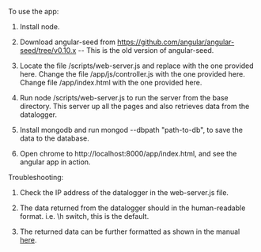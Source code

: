 To use the app:

1. Install node. 
  
2. Download angular-seed from https://github.com/angular/angular-seed/tree/v0.10.x  -- This is the old version of angular-seed.     

3. Locate the file /scripts/web-server.js and replace with the one provided here. Change the file /app/js/controller.js with the one provided here. Change file /app/index.html with the one provided here.


4. Run node /scripts/web-server.js to run the server from the base directory. This server up all the pages and also retrieves data from the datalogger. 

5. Install mongodb and run mongod --dbpath "path-to-db", to save the data to the database. 

6. Open chrome to http://localhost:8000/app/index.html, and see the angular app in action. 

Troubleshooting: 


1. Check the IP address of the datalogger in the web-server.js file. 

2. The data returned from the datalogger should in the human-readable format. i.e. \h switch, this is the default. 

3. The returned data can be further formatted as shown in the manual [here](https://drive.google.com/file/d/0B9fbkDTtTJfSdk5GdW9YZ2l5VVE/edit?usp=sharing).






